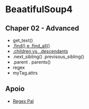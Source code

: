 # BeaatifulSoup4


## Chaper 02 - Advanced 
- get_text()
- [.find() e .find_all()](https://github.com/andrenevares/andrenevares/blob/master/python/scraping/beautifulSoup/find_and_findAll.md)
- [.children vs. .descendants](https://github.com/andrenevares/andrenevares/blob/master/python/scraping/beautifulSoup/children_descendents.md) 
- .next_sibling() .previsous_sibling()
- .parent . parents()
- regex
- myTag.attrs

## Apoio
- [Regex Pal](https://www.regexpal.com/)
